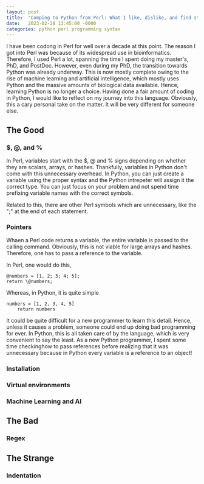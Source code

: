 ```yaml
---
layout: post
title:  "Comping to Python from Perl: What I like, dislike, and find strange!"
date:   2023-02-28 13:45:00 -0000
categories: python perl programming syntax
---
```


I have been codong in Perl for well over a decade at this point. The reason I got into Perl was because of its widespread use in bioinformatics. Therefore, I used Perl a lot, spanning the time I spent doing my master's, PhD, and PostDoc. However, even during my PhD, the transition towards Python was already underway. This is now mostly complete owing to the rise of machine learning and artificial intelligence, which mostly uses Python and the massive amounts of biological data available. Hence, learning Python is no longer a choice. Having done a fair amount of coding in Python, I would like to reflect on my journey into this language. Obviously, this a cary personal take on the matter. It will be very different for someone else.

## The Good

### $, @, and %
In Perl, variables start with the $, @ and % signs depending on whether they are scalars, arrays, or hashes. Thankfully, variables in Python don't come with this unnecessary overhead. In Python, you can just create a variable using the proper syntax and the Python intrepeter will assign it the correct type. You can just focus on your problem and not spend time prefixing variable names with the correct symbols.

Related to this, there are other Perl symbols which are unnecessary, like the ";" at the end of each statement.

### Pointers
Whaen a Perl code returns a variable, the entire variable is passed to the calling command. Obviously, this is not viable for large arrays and hashes. Therefore, one has to pass a reference to the variable.

In Perl, one would do this,

    @numbers = [1, 2; 3; 4; 5];
    return \@numbers;

Whereas, in Python, it is quite simple

    numbers = [1, 2, 3, 4, 5]
        return numbers


It could be quite difficult for a new programmer to learn this detail. Hence, unless it causes a problem, someone could end up doing bad programming for ever. In Python, this is all taken care of by the language, which is very convenient to say the least. As a new Python programmer, I spent some time checkinghow to pass references before realizing that it was unnecessary because in Python every variable is a reference to an object!

### Installation

### Virtual environments

### Machine Learning and AI

## The Bad

### Regex

## The Strange

### Indentation